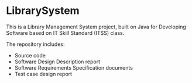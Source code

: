 # LibrarySystem

This is a Library Management System project, built on Java for Developing Software based on IT Skill Standard (ITSS) class.

The repository includes:
- Source code
- Software Design Description report
- Software Requirements Specification documents
- Test case design report
